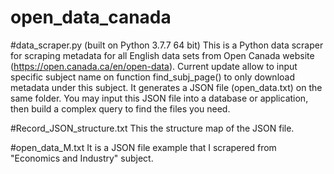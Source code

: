 # open_data_canada

#data_scraper.py (built on Python 3.7.7 64 bit)
This is a Python data scraper for scraping metadata for all English data sets from Open Canada website (https://open.canada.ca/en/open-data). Current update allow to input specific subject name on function find_subj_page() to only download metadata under this subject. It generates a JSON file (open_data.txt) on the same folder. You may input this JSON file into a database or application, then build a complex query to find the files you need.

#Record_JSON_structure.txt
This the structure map of the JSON file.

#open_data_M.txt
It is a JSON file example that I scrapered from "Economics and Industry" subject.
